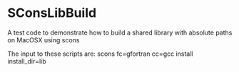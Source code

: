 # SConsLibBuild
A test code to demonstrate how to build a shared library with absolute paths on MacOSX using scons

The input to these scripts are:
scons fc=gfortran cc=gcc install install_dir=lib
